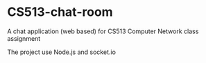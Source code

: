 # CS513-chat-room

A chat application (web based) for CS513 Computer Network class assignment

The project use Node.js and socket.io
